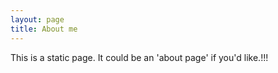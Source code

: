 ```yaml
---
layout: page
title: About me
---
```


This is a static page. It could be an 'about page' if you'd like.!!!